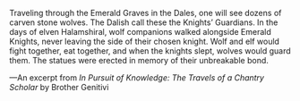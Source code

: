 Traveling through the Emerald Graves in the Dales, one will see dozens of carven stone wolves. The Dalish call these the Knights’ Guardians. In the days of elven Halamshiral, wolf companions walked alongside Emerald Knights, never leaving the side of their chosen knight. Wolf and elf would fight together, eat together, and when the knights slept, wolves would guard them. The statues were erected in memory of their unbreakable bond.

—An excerpt from <i> In Pursuit of Knowledge: The Travels of a Chantry Scholar </i> by Brother Genitivi
